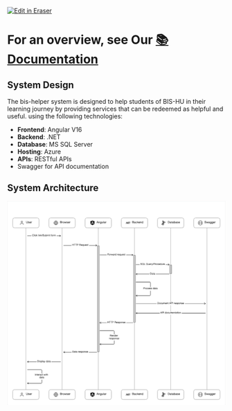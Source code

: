 <p><a target="_blank" href="https://app.eraser.io/workspace/LwgWGA0BXivoM8wz6OLa" id="edit-in-eraser-github-link"><img alt="Edit in Eraser" src="https://firebasestorage.googleapis.com/v0/b/second-petal-295822.appspot.com/o/images%2Fgithub%2FOpen%20in%20Eraser.svg?alt=media&amp;token=968381c8-a7e7-472a-8ed6-4a6626da5501"></a></p>

# For an overview, see Our [﻿📚 Documentation](https://bis-helper.gitbook.io/bis-helper-docs) 
## System Design
The bis-helper system is designed to help students of BIS-HU in their learning journey by providing services that can be redeemed as helpful and useful.
 using the following technologies:

- **Frontend**: Angular V16
- **Backend**: .NET
- **Database**: MS SQL Server
- **Hosting**: Azure
- **APIs**: RESTful APIs
- Swagger for API documentation
## System Architecture
![System Design](/.eraser/LwgWGA0BXivoM8wz6OLa___7W8whUFHobNTvhtizFIC5OukyOv2___---figure---l46-DoUrHOX8rlMVlVrBM---figure---Xsyyldf7Z6ySWXF4su4OUA.png "System Design")




<!--- Eraser file: https://app.eraser.io/workspace/LwgWGA0BXivoM8wz6OLa --->